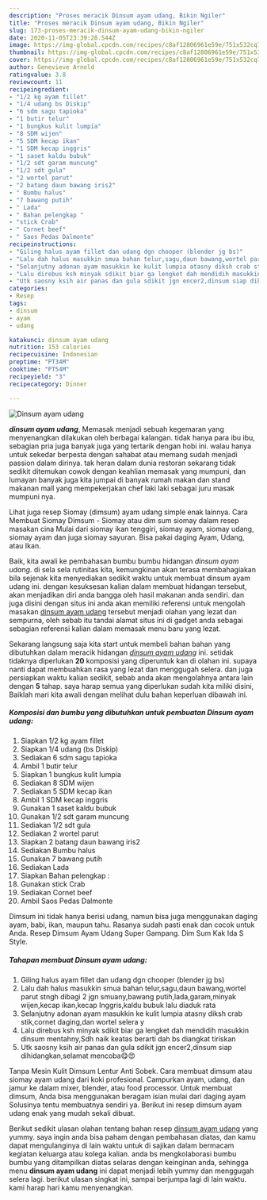 ```yaml
---
description: "Proses meracik Dinsum ayam udang, Bikin Ngiler"
title: "Proses meracik Dinsum ayam udang, Bikin Ngiler"
slug: 173-proses-meracik-dinsum-ayam-udang-bikin-ngiler
date: 2020-11-05T23:39:28.544Z
image: https://img-global.cpcdn.com/recipes/c8af12806961e59e/751x532cq70/dinsum-ayam-udang-foto-resep-utama.jpg
thumbnail: https://img-global.cpcdn.com/recipes/c8af12806961e59e/751x532cq70/dinsum-ayam-udang-foto-resep-utama.jpg
cover: https://img-global.cpcdn.com/recipes/c8af12806961e59e/751x532cq70/dinsum-ayam-udang-foto-resep-utama.jpg
author: Genevieve Arnold
ratingvalue: 3.8
reviewcount: 11
recipeingredient:
- "1/2 kg ayam fillet"
- "1/4 udang bs Diskip"
- "6 sdm sagu tapioka"
- "1 butir telur"
- "1 bungkus kulit lumpia"
- "8 SDM wijen"
- "5 SDM kecap ikan"
- "1 SDM kecap inggris"
- "1 saset kaldu bubuk"
- "1/2 sdt garam muncung"
- "1/2 sdt gula"
- "2 wortel parut"
- "2 batang daun bawang iris2"
- " Bumbu halus"
- "7 bawang putih"
- " Lada"
- " Bahan pelengkap "
- "stick Crab"
- " Cornet beef"
- " Saos Pedas Dalmonte"
recipeinstructions:
- "Giling halus ayam fillet dan udang dgn chooper (blender jg bs)"
- "Lalu dah halus masukkin smua bahan telur,sagu,daun bawang,wortel parut stngh dibagi 2 jgn smuany,bawang putih,lada,garam,minyak wijen,kecap ikan,kecap Inggris,kaldu bubuk lalu diaduk rata"
- "Selanjutny adonan ayam masukkin ke kulit lumpia atasny diksh crab stik,cornet daging,dan wortel selera y"
- "Lalu direbus ksh minyak sdikit biar ga lengket dah mendidih masukkin dinsum mentahny,Sdh naik keatas berarti dah bs diangkat tiriskan"
- "Utk saosny ksih air panas dan gula sdikit jgn encer2,dinsum siap dihidangkan,selamat mencoba😋😍"
categories:
- Resep
tags:
- dinsum
- ayam
- udang

katakunci: dinsum ayam udang 
nutrition: 153 calories
recipecuisine: Indonesian
preptime: "PT34M"
cooktime: "PT54M"
recipeyield: "3"
recipecategory: Dinner

---
```



![Dinsum ayam udang](https://img-global.cpcdn.com/recipes/c8af12806961e59e/751x532cq70/dinsum-ayam-udang-foto-resep-utama.jpg)

<b><i>dinsum ayam udang</i></b>, Memasak menjadi sebuah kegemaran yang menyenangkan dilakukan oleh berbagai kalangan. tidak hanya para ibu ibu, sebagian pria juga banyak juga yang tertarik dengan hobi ini. walau hanya untuk sekedar berpesta dengan sahabat atau memang sudah menjadi passion dalam dirinya. tak heran dalam dunia restoran sekarang tidak sedikit ditemukan cowok dengan keahlian memasak yang mumpuni, dan lumayan banyak juga kita jumpai di banyak rumah makan dan stand makanan mall yang mempekerjakan chef laki laki sebagai juru masak mumpuni nya.

Lihat juga resep Siomay (dimsum) ayam udang simple enak lainnya. Cara Membuat Siomay Dimsum - Siomay atau dim sum siomay dalam resep masakan cina Mulai dari siomay ikan tenggiri, siomay ayam, siomay udang, siomay ayam dan juga siomay sayuran. Bisa pakai daging Ayam, Udang, atau Ikan.

Baik, kita awali ke pembahasan bumbu bumbu hidangan <i>dinsum ayam udang</i>. di sela sela rutinitas kita, kemungkinan akan terasa membahagiakan bila sejenak kita menyediakan sedikit waktu untuk membuat dinsum ayam udang ini. dengan kesuksesan kalian dalam membuat hidangan tersebut, akan menjadikan diri anda bangga oleh hasil makanan anda sendiri. dan juga disini dengan situs ini anda akan memiliki referensi untuk mengolah masakan <u>dinsum ayam udang</u> tersebut menjadi olahan yang lezat dan sempurna, oleh sebab itu tandai alamat situs ini di gadget anda sebagai sebagian referensi kalian dalam memasak menu baru yang lezat.


Sekarang langsung saja kita start untuk membeli bahan bahan yang dibutuhkan dalam meracik hidangan <u><i>dinsum ayam udang</i></u> ini. setidak tidaknya diperlukan <b>20</b> komposisi yang diperuntuk kan di olahan ini. supaya nanti dapat membuahkan rasa yang lezat dan menggugah selera. dan juga persiapkan waktu kalian sedikit, sebab anda akan mengolahnya antara lain dengan <b>5</b> tahap. saya harap semua yang diperlukan sudah kita miliki disini, Baiklah mari kita awali dengan melihat dulu bahan keperluan dibawah ini.

<!--inarticleads1-->

##### Komposisi dan bumbu yang dibutuhkan untuk pembuatan Dinsum ayam udang:

1. Siapkan 1/2 kg ayam fillet
1. Siapkan 1/4 udang (bs Diskip)
1. Sediakan 6 sdm sagu tapioka
1. Ambil 1 butir telur
1. Siapkan 1 bungkus kulit lumpia
1. Sediakan 8 SDM wijen
1. Sediakan 5 SDM kecap ikan
1. Ambil 1 SDM kecap inggris
1. Gunakan 1 saset kaldu bubuk
1. Gunakan 1/2 sdt garam muncung
1. Sediakan 1/2 sdt gula
1. Sediakan 2 wortel parut
1. Siapkan 2 batang daun bawang iris2
1. Sediakan  Bumbu halus
1. Gunakan 7 bawang putih
1. Sediakan  Lada
1. Siapkan  Bahan pelengkap :
1. Gunakan stick Crab
1. Sediakan  Cornet beef
1. Ambil  Saos Pedas Dalmonte


Dimsum ini tidak hanya berisi udang, namun bisa juga menggunakan daging ayam, babi, ikan, maupun tahu. Rasanya sudah pasti enak dan cocok untuk Anda. Resep Dimsum Ayam Udang Super Gampang. Dim Sum Kak Ida S Style. 

<!--inarticleads2-->

##### Tahapan membuat Dinsum ayam udang:

1. Giling halus ayam fillet dan udang dgn chooper (blender jg bs)
1. Lalu dah halus masukkin smua bahan telur,sagu,daun bawang,wortel parut stngh dibagi 2 jgn smuany,bawang putih,lada,garam,minyak wijen,kecap ikan,kecap Inggris,kaldu bubuk lalu diaduk rata
1. Selanjutny adonan ayam masukkin ke kulit lumpia atasny diksh crab stik,cornet daging,dan wortel selera y
1. Lalu direbus ksh minyak sdikit biar ga lengket dah mendidih masukkin dinsum mentahny,Sdh naik keatas berarti dah bs diangkat tiriskan
1. Utk saosny ksih air panas dan gula sdikit jgn encer2,dinsum siap dihidangkan,selamat mencoba😋😍


Tanpa Mesin Kulit Dimsum Lentur Anti Sobek. Cara membuat dimsum atau siomay ayam udang dari koki profesional. Campurkan ayam, udang, dan jamur ke dalam mixer, blender, atau food processor. Untuk membuat dimsum, Anda bisa menggunakan beragam isian mulai dari daging ayam Solusinya tentu membuatnya sendiri ya. Berikut ini resep dimsum ayam udang enak yang mudah sekali dibuat. 

Berikut sedikit ulasan olahan tentang bahan resep <u>dinsum ayam udang</u> yang yummy. saya ingin anda bisa paham dengan pembahasan diatas, dan kamu dapat mengulanginya di lain waktu untuk di sajikan dalam bermacam kegiatan keluarga atau kolega kalian. anda bs mengkolaborasi bumbu bumbu yang ditampilkan diatas selaras dengan keinginan anda, sehingga menu <b>dinsum ayam udang</b> ini dapat menjadi lebih yummy dan menggugah selera lagi. berikut ulasan singkat ini, sampai berjumpa lagi di lain waktu. kami harap hari kamu menyenangkan.
